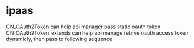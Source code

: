 # ipaas

CN_OAuth2Token can help api manager pass static oauth token</br>
CN_OAuth2Token_extends can help api manage retrive oauth access token dynamicly, then pass to following sequence</br>
